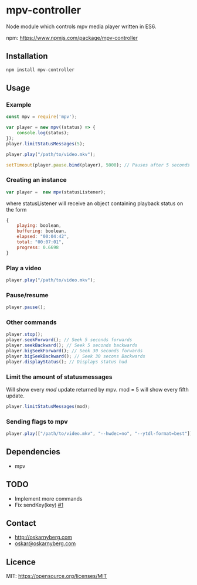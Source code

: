 # mpv-controller
Node module which controls mpv media player written in ES6.

npm: https://www.npmjs.com/package/mpv-controller

## Installation
```sh
npm install mpv-controller
```

## Usage
### Example
```Javascript
const mpv = require('mpv');

var player = new mpv((status) => {
    console.log(status);
});
player.limitStatusMessages(5);

player.play("/path/to/video.mkv");

setTimeout(player.pause.bind(player), 5000); // Pauses after 5 seconds
```

### Creating an instance
```Javascript
var player =  new mpv(statusListener);
```
where statusListener will receive an object containing playback status on the
form
```Javascript
{
    playing: boolean,
    buffering: boolean,
    elapsed: "00:04:42",
    total: "00:07:01",
    progress: 0.6698
}
```

### Play a video
```Javascript
player.play("/path/to/video.mkv");
```

### Pause/resume
```Javascript
player.pause();
```

### Other commands
```Javascript
player.stop();
player.seekForward(); // Seek 5 seconds forwards
player.seekBackward(); // Seek 5 seconds backwards
player.bigSeekForward(); // Seek 30 seconds forwards
player.bigSeekBackward(); // Seek 30 secons Backwards
player.displayStatus(); // Displays status hud
```

### Limit the amount of statusmessages
Will show every *mod* update returned by mpv. mod = 5 will show every fifth
update.
```Javascript
player.limitStatusMessages(mod);
```

### Sending flags to mpv
```Javascript
player.play(["/path/to/video.mkv", "--hwdec=no", "--ytdl-format=best"]);
```

## Dependencies
* mpv

## TODO
* Implement more commands
* Fix sendKey(key) [#1](/../../issues/1)

## Contact
* http://oskarnyberg.com
* oskar@oskarnyberg.com

## Licence
MIT: https://opensource.org/licenses/MIT

